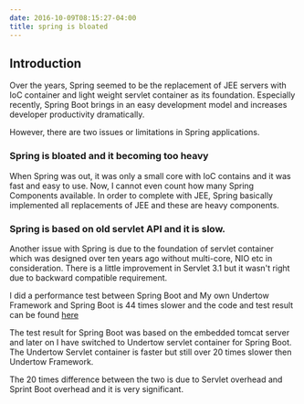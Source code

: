 ```yaml
---
date: 2016-10-09T08:15:27-04:00
title: spring is bloated
---
```

## Introduction

Over the years, Spring seemed to be the replacement of JEE servers with IoC
container and light weight servlet container as its foundation. Especially
recently, Spring Boot brings in an easy development model and increases 
developer productivity dramatically.

However, there are two issues or limitations in Spring applications. 

### Spring is bloated and it becoming too heavy

When Spring was out, it was only a small core with IoC contains and it was
fast and easy to use. Now, I cannot even count how many Spring Components
available. In order to complete with JEE, Spring basically implemented all
replacements of JEE and these are heavy components.


### Spring is based on old servlet API and it is slow.

Another issue with Spring is due to the foundation of servlet container
which was designed over ten years ago without multi-core, NIO etc in
consideration. There is a little improvement in Servlet 3.1 but it wasn't
right due to backward compatible requirement. 

I did a performance test between Spring Boot and My own Undertow Framework
and Spring Boot is 44 times slower and the code and test result can be
found [here](https://github.com/networknt/light-java-example/tree/master/performance)

The test result for Spring Boot was based on the embedded tomcat server and
later on I have switched to Undertow servlet container for Spring Boot. The
Undertow Servlet container is faster but still over 20 times slower then
Undertow Framework. 

The 20 times difference between the two is due to Servlet overhead and Sprint
Boot overhead and it is very significant.




